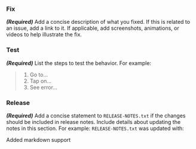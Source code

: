 ### Fix
***(Required)*** Add a concise description of what you fixed.  If this is related to an issue, add a link to it.  If applicable, add screenshots, animations, or videos to help illustrate the fix.

### Test
***(Required)*** List the steps to test the behavior.  For example:
> 1. Go to...
> 2. Tap on...
> 3. See error...

### Release
***(Required)*** Add a concise statement to `RELEASE-NOTES.txt` if the changes should be included in release notes. Include details about updating the notes in this section. For example:
`RELEASE-NOTES.txt` was updated with:

Added markdown support

